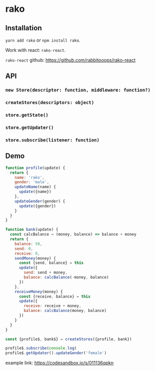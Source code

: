 # rako

## Installation

`yarn add rako` or `npm install rako`.

Work with react: `rako-react`.

`rako-react` github: https://github.com/rabbitooops/rako-react


## API

### `new Store(descriptor: function, middleware: function?)`

### `createStores(descriptors: object)`

### `store.getState()`

### `store.getUpdater()`

### `store.subscribe(listener: function)`


## Demo

````js
function profile(update) {
  return {
    name: 'rako',
    gender: 'male',
    updateName(name) {
      update({name})
    },
    updateGender(gender) {
      update({gender})
    }
  }
}

function bank(update) {
  const calcBalance = (money, balance) => balance + money
  return {
    balance: 50,
    send: 0,
    receive: 0,
    sendMoney(money) {
      const {send, balance} = this
      update({
        send: send + money,
        balance: calcBalance(-money, balance)
      })
    },
    receiveMoney(money) {
      const {receive, balance} = this
      update({
        receive: receive + money,
        balance: calcBalance(money, balance)
      })
    }
  }
}

const {profile$, bank$} = createStores({profile, bank})

profile$.subscribe(console.log)
profile$.getUpdater().updateGender('female')
````

example link: https://codesandbox.io/s/011136qpkn
